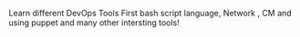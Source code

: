 Learn different DevOps Tools 
First bash script language, Network , CM and using puppet
and many other intersting tools!
